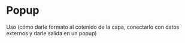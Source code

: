 # Popup

Uso (cómo darle formato al cotenido de la capa, conectarlo con datos externos y darle salida en un popup)